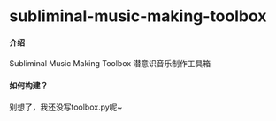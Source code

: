#  subliminal-music-making-toolbox

#### 介绍
 Subliminal Music Making Toolbox
潜意识音乐制作工具箱

#### 如何构建？
别想了，我还没写toolbox.py呢~
